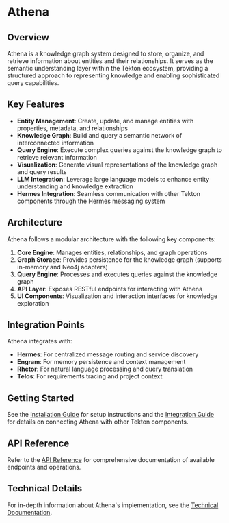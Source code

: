 # Athena

## Overview

Athena is a knowledge graph system designed to store, organize, and retrieve information about entities and their relationships. It serves as the semantic understanding layer within the Tekton ecosystem, providing a structured approach to representing knowledge and enabling sophisticated query capabilities.

## Key Features

- **Entity Management**: Create, update, and manage entities with properties, metadata, and relationships
- **Knowledge Graph**: Build and query a semantic network of interconnected information
- **Query Engine**: Execute complex queries against the knowledge graph to retrieve relevant information
- **Visualization**: Generate visual representations of the knowledge graph and query results
- **LLM Integration**: Leverage large language models to enhance entity understanding and knowledge extraction
- **Hermes Integration**: Seamless communication with other Tekton components through the Hermes messaging system

## Architecture

Athena follows a modular architecture with the following key components:

1. **Core Engine**: Manages entities, relationships, and graph operations
2. **Graph Storage**: Provides persistence for the knowledge graph (supports in-memory and Neo4j adapters)
3. **Query Engine**: Processes and executes queries against the knowledge graph
4. **API Layer**: Exposes RESTful endpoints for interacting with Athena
5. **UI Components**: Visualization and interaction interfaces for knowledge exploration

## Integration Points

Athena integrates with:

- **Hermes**: For centralized message routing and service discovery
- **Engram**: For memory persistence and context management
- **Rhetor**: For natural language processing and query translation
- **Telos**: For requirements tracing and project context

## Getting Started

See the [Installation Guide](./INSTALLATION_GUIDE.md) for setup instructions and the [Integration Guide](./INTEGRATION_GUIDE.md) for details on connecting Athena with other Tekton components.

## API Reference

Refer to the [API Reference](./API_REFERENCE.md) for comprehensive documentation of available endpoints and operations.

## Technical Details

For in-depth information about Athena's implementation, see the [Technical Documentation](./TECHNICAL_DOCUMENTATION.md).